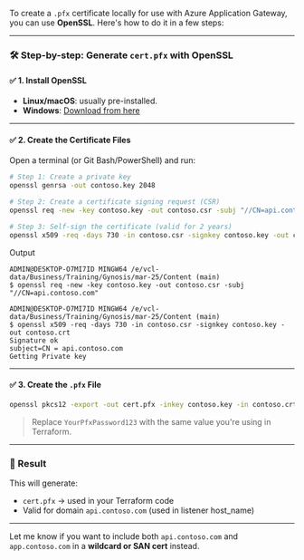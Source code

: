 To create a `.pfx` certificate locally for use with Azure Application Gateway, you can use **OpenSSL**. Here's how to do it in a few steps:

---

### 🛠️ Step-by-step: Generate `cert.pfx` with OpenSSL

#### ✅ 1. Install OpenSSL
- **Linux/macOS**: usually pre-installed.
- **Windows**: [Download from here](https://slproweb.com/products/Win32OpenSSL.html)

---

#### ✅ 2. Create the Certificate Files

Open a terminal (or Git Bash/PowerShell) and run:

```bash
# Step 1: Create a private key
openssl genrsa -out contoso.key 2048

# Step 2: Create a certificate signing request (CSR)
openssl req -new -key contoso.key -out contoso.csr -subj "//CN=api.contoso.com"

# Step 3: Self-sign the certificate (valid for 2 years)
openssl x509 -req -days 730 -in contoso.csr -signkey contoso.key -out contoso.crt
```
Output
```
ADMIN@DESKTOP-O7MI7ID MINGW64 /e/vcl-data/Business/Training/Gynosis/mar-25/Content (main)
$ openssl req -new -key contoso.key -out contoso.csr -subj "//CN=api.contoso.com"

ADMIN@DESKTOP-O7MI7ID MINGW64 /e/vcl-data/Business/Training/Gynosis/mar-25/Content (main)
$ openssl x509 -req -days 730 -in contoso.csr -signkey contoso.key -out contoso.crt
Signature ok
subject=CN = api.contoso.com
Getting Private key
```


---

#### ✅ 3. Create the `.pfx` File

```bash
openssl pkcs12 -export -out cert.pfx -inkey contoso.key -in contoso.crt -password pass:Pfxpass123
```

> Replace `YourPfxPassword123` with the same value you're using in Terraform.

---

### 🧪 Result
This will generate:
- `cert.pfx` → used in your Terraform code
- Valid for domain `api.contoso.com` (used in listener host_name)

---

Let me know if you want to include both `api.contoso.com` and `app.contoso.com` in a **wildcard or SAN cert** instead.